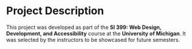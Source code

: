 # Project Description

This project was developed as part of the **SI 399: Web Design, Development, and Accessibility** course at the **University of Michigan**. It was selected by the instructors to be showcased for future semesters.

